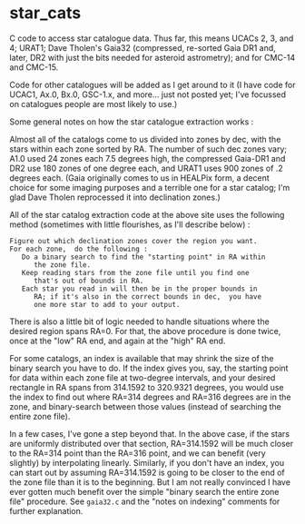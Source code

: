 # star_cats
C code to access star catalogue data.  Thus far,  this means UCACs 2,
3,  and 4;  URAT1;  Dave Tholen's Gaia32 (compressed,  re-sorted Gaia DR1
and,  later,  DR2 with just the bits needed for asteroid astrometry);
and for CMC-14 and CMC-15.

Code for other catalogues will be added as I get around to it (I have
code for UCAC1,  Ax.0,  Bx.0,  GSC-1.x,  and more...  just not posted yet;
I've focussed on catalogues people are most likely to use.)

Some general notes on how the star catalogue extraction works :

Almost all of the catalogs come to us divided into zones by dec,
with the stars within each zone sorted by RA.  The number of such
dec zones vary;  A1.0 used 24 zones each 7.5 degrees high,
the compressed Gaia-DR1 and DR2 use 180 zones of one degree
each,  and URAT1 uses 900 zones of .2 degrees each.  (Gaia
originally comes to us in HEALPix form,  a decent choice for
some imaging purposes and a terrible one for a star catalog;
I'm glad Dave Tholen reprocessed it into declination zones.)

All of the star catalog extraction code at the above site uses
the following method (sometimes with little flourishes,  as
I'll describe below) :

```
Figure out which declination zones cover the region you want.
For each zone,  do the following :
   Do a binary search to find the "starting point" in RA within
      the zone file.
   Keep reading stars from the zone file until you find one
      that's out of bounds in RA.
   Each star you read in will then be in the proper bounds in
      RA; if it's also in the correct bounds in dec,  you have
      one more star to add to your output.
```
There is also a little bit of logic needed to handle situations
where the desired region spans RA=0.  For that,  the above procedure
is done twice,  once at the "low" RA end,  and again at the "high"
RA end.

For some catalogs,  an index is available that may shrink the
size of the binary search you have to do.  If the index gives you,
say,  the starting point for data within each zone file at two-degree
intervals,  and your desired rectangle in RA spans from 314.1592
to 320.9321 degrees,  you would use the index to find out where
RA=314 degrees and RA=316 degrees are in the zone,  and binary-search
between those values (instead of searching the entire zone file).

In a few cases,  I've gone a step beyond that.  In the above
case,  if the stars are uniformly distributed over that section,
RA=314.1592 will be much closer to the RA=314 point than the RA=316
point,  and we can benefit (very slightly) by interpolating
linearly.  Similarly,  if you don't have an index,  you can
start out by assuming RA=314.1592 is going to be closer to the
end of the zone file than it is to the beginning.  But I am
not really convinced I have ever gotten much benefit over the
simple "binary search the entire zone file" procedure.  See
`gaia32.c` and the "notes on indexing" comments for further
explanation.

